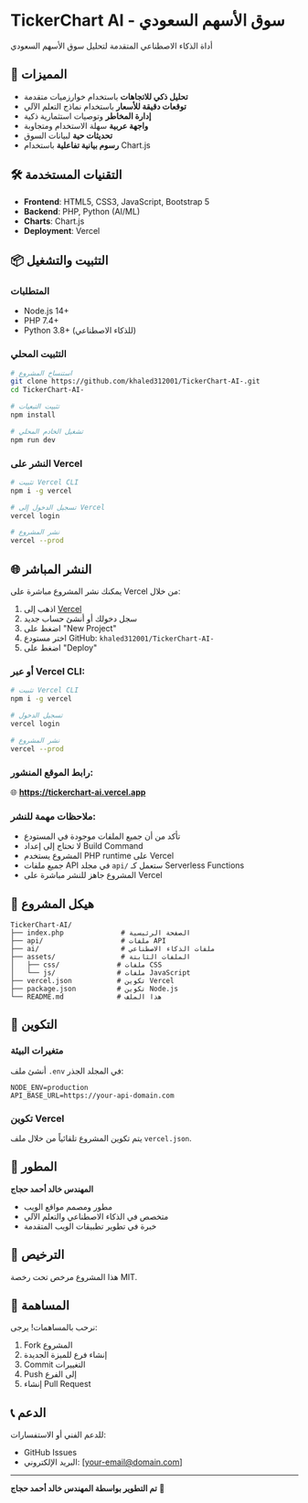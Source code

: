 # TickerChart AI - سوق الأسهم السعودي

أداة الذكاء الاصطناعي المتقدمة لتحليل سوق الأسهم السعودي

## 🚀 المميزات

- **تحليل ذكي للاتجاهات** باستخدام خوارزميات متقدمة
- **توقعات دقيقة للأسعار** باستخدام نماذج التعلم الآلي
- **إدارة المخاطر** وتوصيات استثمارية ذكية
- **واجهة عربية** سهلة الاستخدام ومتجاوبة
- **تحديثات حية** لبيانات السوق
- **رسوم بيانية تفاعلية** باستخدام Chart.js

## 🛠️ التقنيات المستخدمة

- **Frontend**: HTML5, CSS3, JavaScript, Bootstrap 5
- **Backend**: PHP, Python (AI/ML)
- **Charts**: Chart.js
- **Deployment**: Vercel

## 📦 التثبيت والتشغيل

### المتطلبات
- Node.js 14+
- PHP 7.4+
- Python 3.8+ (للذكاء الاصطناعي)

### التثبيت المحلي

```bash
# استنساخ المشروع
git clone https://github.com/khaled312001/TickerChart-AI-.git
cd TickerChart-AI-

# تثبيت التبعيات
npm install

# تشغيل الخادم المحلي
npm run dev
```

### النشر على Vercel

```bash
# تثبيت Vercel CLI
npm i -g vercel

# تسجيل الدخول إلى Vercel
vercel login

# نشر المشروع
vercel --prod
```

## 🌐 النشر المباشر

يمكنك نشر المشروع مباشرة على Vercel من خلال:

1. اذهب إلى [Vercel](https://vercel.com)
2. سجل دخولك أو أنشئ حساب جديد
3. اضغط على "New Project"
4. اختر مستودع GitHub: `khaled312001/TickerChart-AI-`
5. اضغط على "Deploy"

### أو عبر Vercel CLI:

```bash
# تثبيت Vercel CLI
npm i -g vercel

# تسجيل الدخول
vercel login

# نشر المشروع
vercel --prod
```

### رابط الموقع المنشور:
🌐 **https://tickerchart-ai.vercel.app**

### ملاحظات مهمة للنشر:
- تأكد من أن جميع الملفات موجودة في المستودع
- لا تحتاج إلى إعداد Build Command
- المشروع يستخدم PHP runtime على Vercel
- جميع ملفات API في مجلد `api/` ستعمل كـ Serverless Functions
- المشروع جاهز للنشر مباشرة على Vercel

## 📁 هيكل المشروع

```
TickerChart-AI/
├── index.php              # الصفحة الرئيسية
├── api/                   # ملفات API
├── ai/                    # ملفات الذكاء الاصطناعي
├── assets/                # الملفات الثابتة
│   ├── css/              # ملفات CSS
│   └── js/               # ملفات JavaScript
├── vercel.json           # تكوين Vercel
├── package.json          # تكوين Node.js
└── README.md             # هذا الملف
```

## 🔧 التكوين

### متغيرات البيئة

أنشئ ملف `.env` في المجلد الجذر:

```env
NODE_ENV=production
API_BASE_URL=https://your-api-domain.com
```

### تكوين Vercel

يتم تكوين المشروع تلقائياً من خلال ملف `vercel.json`.

## 🚀 المطور

**المهندس خالد أحمد حجاج**
- مطور ومصمم مواقع الويب
- متخصص في الذكاء الاصطناعي والتعلم الآلي
- خبرة في تطوير تطبيقات الويب المتقدمة

## 📄 الترخيص

هذا المشروع مرخص تحت رخصة MIT.

## 🤝 المساهمة

نرحب بالمساهمات! يرجى:

1. Fork المشروع
2. إنشاء فرع للميزة الجديدة
3. Commit التغييرات
4. Push إلى الفرع
5. إنشاء Pull Request

## 📞 الدعم

للدعم الفني أو الاستفسارات:
- GitHub Issues
- البريد الإلكتروني: [your-email@domain.com]

---

**تم التطوير بواسطة المهندس خالد أحمد حجاج** 🚀 